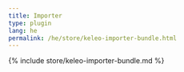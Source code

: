 ```yaml
---
title: Importer
type: plugin
lang: he
permalink: /he/store/keleo-importer-bundle.html 
---
```


{% include store/keleo-importer-bundle.md %}
